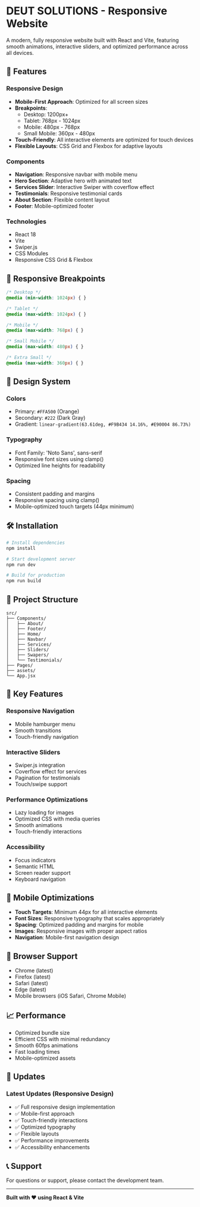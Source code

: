 # DEUT SOLUTIONS - Responsive Website

A modern, fully responsive website built with React and Vite, featuring smooth animations, interactive sliders, and optimized performance across all devices.

## 🚀 Features

### Responsive Design
- **Mobile-First Approach**: Optimized for all screen sizes
- **Breakpoints**: 
  - Desktop: 1200px+
  - Tablet: 768px - 1024px
  - Mobile: 480px - 768px
  - Small Mobile: 360px - 480px
- **Touch-Friendly**: All interactive elements are optimized for touch devices
- **Flexible Layouts**: CSS Grid and Flexbox for adaptive layouts

### Components
- **Navigation**: Responsive navbar with mobile menu
- **Hero Section**: Adaptive hero with animated text
- **Services Slider**: Interactive Swiper with coverflow effect
- **Testimonials**: Responsive testimonial cards
- **About Section**: Flexible content layout
- **Footer**: Mobile-optimized footer

### Technologies
- React 18
- Vite
- Swiper.js
- CSS Modules
- Responsive CSS Grid & Flexbox

## 📱 Responsive Breakpoints

```css
/* Desktop */
@media (min-width: 1024px) { }

/* Tablet */
@media (max-width: 1024px) { }

/* Mobile */
@media (max-width: 768px) { }

/* Small Mobile */
@media (max-width: 480px) { }

/* Extra Small */
@media (max-width: 360px) { }
```

## 🎨 Design System

### Colors
- Primary: `#FFA500` (Orange)
- Secondary: `#222` (Dark Gray)
- Gradient: `linear-gradient(63.61deg, #F9B434 14.16%, #E90004 86.73%)`

### Typography
- Font Family: 'Noto Sans', sans-serif
- Responsive font sizes using clamp()
- Optimized line heights for readability

### Spacing
- Consistent padding and margins
- Responsive spacing using clamp()
- Mobile-optimized touch targets (44px minimum)

## 🛠️ Installation

```bash
# Install dependencies
npm install

# Start development server
npm run dev

# Build for production
npm run build
```

## 📁 Project Structure

```
src/
├── Components/
│   ├── About/
│   ├── Footer/
│   ├── Home/
│   ├── Navbar/
│   ├── Services/
│   ├── Sliders/
│   ├── Swapers/
│   └── Testimonials/
├── Pages/
├── assets/
└── App.jsx
```

## 🔧 Key Features

### Responsive Navigation
- Mobile hamburger menu
- Smooth transitions
- Touch-friendly navigation

### Interactive Sliders
- Swiper.js integration
- Coverflow effect for services
- Pagination for testimonials
- Touch/swipe support

### Performance Optimizations
- Lazy loading for images
- Optimized CSS with media queries
- Smooth animations
- Touch-friendly interactions

### Accessibility
- Focus indicators
- Semantic HTML
- Screen reader support
- Keyboard navigation

## 📱 Mobile Optimizations

- **Touch Targets**: Minimum 44px for all interactive elements
- **Font Sizes**: Responsive typography that scales appropriately
- **Spacing**: Optimized padding and margins for mobile
- **Images**: Responsive images with proper aspect ratios
- **Navigation**: Mobile-first navigation design

## 🎯 Browser Support

- Chrome (latest)
- Firefox (latest)
- Safari (latest)
- Edge (latest)
- Mobile browsers (iOS Safari, Chrome Mobile)

## 📈 Performance

- Optimized bundle size
- Efficient CSS with minimal redundancy
- Smooth 60fps animations
- Fast loading times
- Mobile-optimized assets

## 🔄 Updates

### Latest Updates (Responsive Design)
- ✅ Full responsive design implementation
- ✅ Mobile-first approach
- ✅ Touch-friendly interactions
- ✅ Optimized typography
- ✅ Flexible layouts
- ✅ Performance improvements
- ✅ Accessibility enhancements

## 📞 Support

For questions or support, please contact the development team.

---

**Built with ❤️ using React & Vite**
